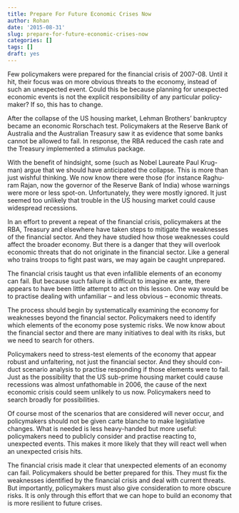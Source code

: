 ```yaml
---
title: Prepare For Future Economic Crises Now
author: Rohan
date: '2015-08-31'
slug: prepare-for-future-economic-crises-now
categories: []
tags: []
draft: yes
---
```


Few policymakers were prepared for the financial crisis of 2007-08. Until it hit, their focus was on more obvious threats to the economy, instead of such an unexpected event. Could this be because planning for unexpected economic events is not the explicit responsibility of any particular policy- maker? If so, this has to change.

After the collapse of the US housing market, Lehman Brothers’ bankruptcy became an economic Rorschach test. Policymakers at the Reserve Bank of Australia and the Australian Treasury saw it as evidence that some banks cannot be allowed to fail. In response, the RBA reduced the cash rate and the Treasury implemented a stimulus package.

With the benefit of hindsight, some (such as Nobel Laureate Paul Krug- man) argue that we should have anticipated the collapse. This is more than just wishful thinking. We now know there were those (for instance Raghu- ram Rajan, now the governor of the Reserve Bank of India) whose warnings were more or less spot-on. Unfortunately, they were mostly ignored. It just seemed too unlikely that trouble in the US housing market could cause widespread recessions.

In an effort to prevent a repeat of the financial crisis, policymakers at the RBA, Treasury and elsewhere have taken steps to mitigate the weaknesses of the financial sector. And they have studied how those weaknesses could affect the broader economy. But there is a danger that they will overlook economic threats that do not originate in the financial sector.
Like a general who trains troops to fight past wars, we may again be caught unprepared.

The financial crisis taught us that even infallible elements of an economy can fail. But because such failure is difficult to imagine ex ante, there appears to have been little attempt to act on this lesson. One way would be to practise dealing with unfamiliar – and less obvious – economic threats.

The process should begin by systematically examining the economy for weaknesses beyond the financial sector. Policymakers need to identify which elements of the economy pose systemic risks. We now know about the financial sector and there are many initiatives to deal with its risks, but we need to search for others.

Policymakers need to stress-test elements of the economy that appear robust and unfaltering, not just the financial sector. And they should con- duct scenario analysis to practise responding if those elements were to fail. Just as the possibility that the US sub-prime housing market could cause recessions was almost unfathomable in 2006, the cause of the next economic crisis could seem unlikely to us now. Policymakers need to search broadly for possibilities.

Of course most of the scenarios that are considered will never occur, and policymakers should not be given carte blanche to make legislative changes. What is needed is less heavy-handed but more useful: policymakers need to publicly consider and practise reacting to, unexpected events. This makes it more likely that they will react well when an unexpected crisis hits.

The financial crisis made it clear that unexpected elements of an economy can fail. Policymakers should be better prepared for this. They must fix the weaknesses identified by the financial crisis and deal with current threats. But importantly, policymakers must also give consideration to more obscure risks. It is only through this effort that we can hope to build an economy that is more resilient to future crises.